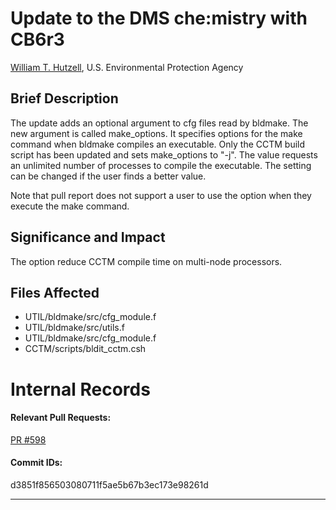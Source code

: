 # Update to the DMS che:mistry with CB6r3

[William T. Hutzell](mailto:hutzell.bill@epa.gov), U.S. Environmental Protection Agency

## Brief Description

The update adds an optional argument to cfg files read by bldmake. The new argument is called
make_options. It specifies options for the make command when bldmake compiles an executable.
Only the CCTM build script has been updated and sets make_options to "-j". The value requests 
an unlimited number of processes to compile the executable. The setting can be changed if the
user finds a better value.

Note that pull report does not support a user to use the option when they execute the make command.

## Significance and Impact

The option reduce CCTM compile time on multi-node processors.

## Files Affected
* UTIL/bldmake/src/cfg_module.f
* UTIL/bldmake/src/utils.f
* UTIL/bldmake/src/cfg_module.f
* CCTM/scripts/bldit_cctm.csh

# Internal Records
#### Relevant Pull Requests:
[PR #598](https://github.com/usepa/cmaq_dev/pull/598)

#### Commit IDs:
d3851f856503080711f5ae5b67b3ec173e98261d

-----------------------
